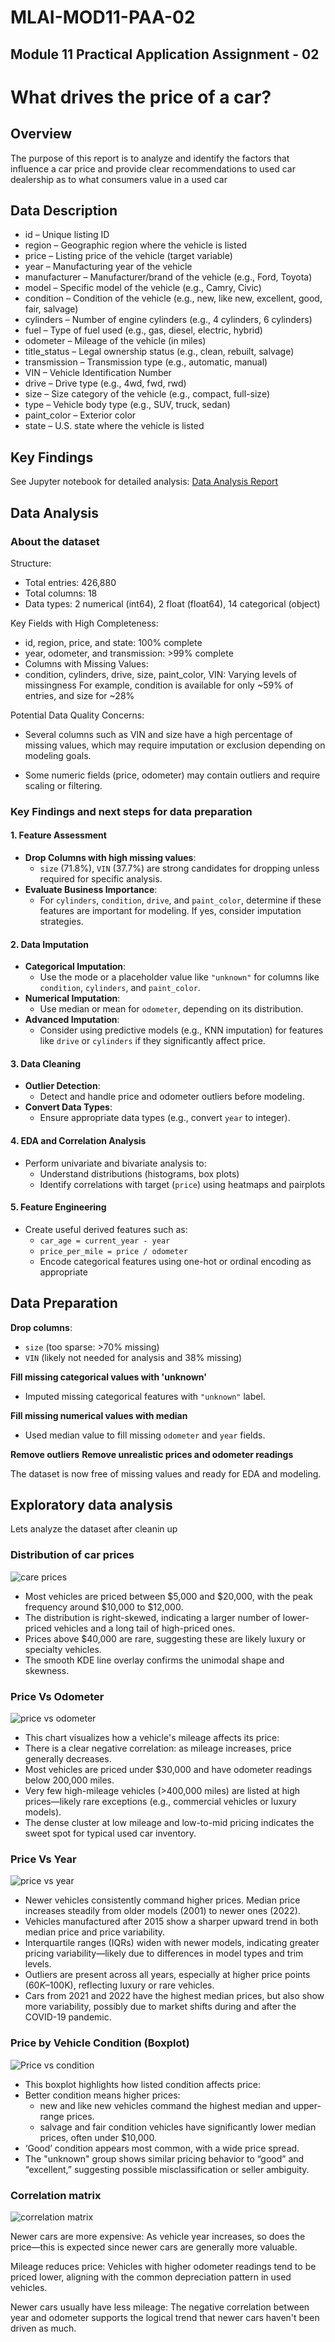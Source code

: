 # MLAI-MOD11-PAA-02
## Module 11 Practical Application Assignment - 02

# What drives the price of a car?

## Overview

The purpose of this report is to analyze and identify the factors that influence a car price and provide clear recommendations to used car dealership as to what consumers value in a used car

## Data Description
- id – Unique listing ID
- region – Geographic region where the vehicle is listed
- price – Listing price of the vehicle (target variable)
- year – Manufacturing year of the vehicle
- manufacturer – Manufacturer/brand of the vehicle (e.g., Ford, Toyota)
- model – Specific model of the vehicle (e.g., Camry, Civic)
- condition – Condition of the vehicle (e.g., new, like new, excellent, good, fair, salvage)
- cylinders – Number of engine cylinders (e.g., 4 cylinders, 6 cylinders)
- fuel – Type of fuel used (e.g., gas, diesel, electric, hybrid)
- odometer – Mileage of the vehicle (in miles)
- title_status – Legal ownership status (e.g., clean, rebuilt, salvage)
- transmission – Transmission type (e.g., automatic, manual)
- VIN – Vehicle Identification Number
- drive – Drive type (e.g., 4wd, fwd, rwd)
- size – Size category of the vehicle (e.g., compact, full-size)
- type – Vehicle body type (e.g., SUV, truck, sedan)
- paint_color – Exterior color
- state – U.S. state where the vehicle is listed


## Key Findings
See Jupyter notebook for detailed analysis: [Data Analysis Report](prompt_II.ipynb)

## Data Analysis

### About the dataset
Structure:
- Total entries: 426,880
- Total columns: 18
- Data types: 2 numerical (int64), 2 float (float64), 14 categorical (object)

Key Fields with High Completeness:

- id, region, price, and state: 100% complete
- year, odometer, and transmission: >99% complete
- Columns with Missing Values:
- condition, cylinders, drive, size, paint_color, VIN: Varying levels of missingness
For example, condition is available for only ~59% of entries, and size for ~28%

Potential Data Quality Concerns:

- Several columns such as VIN and size have a high percentage of missing values, which may require imputation or exclusion depending on modeling goals.

- Some numeric fields (price, odometer) may contain outliers and require scaling or filtering.

### Key Findings and next steps for data preparation

#### 1. **Feature Assessment**
* **Drop Columns with high missing values**:
  * `size` (71.8%), `VIN` (37.7%) are strong candidates for dropping unless required for specific analysis.
* **Evaluate Business Importance**:
  * For `cylinders`, `condition`, `drive`, and `paint_color`, determine if these features are important for modeling. If yes, consider imputation strategies.

#### 2. **Data Imputation**
* **Categorical Imputation**:
  * Use the mode or a placeholder value like `"unknown"` for columns like `condition`, `cylinders`, and `paint_color`.
* **Numerical Imputation**:
  * Use median or mean for `odometer`, depending on its distribution.
* **Advanced Imputation**:
  * Consider using predictive models (e.g., KNN imputation) for features like `drive` or `cylinders` if they significantly affect price.

#### 3. **Data Cleaning**

* **Outlier Detection**:
  * Detect and handle price and odometer outliers before modeling.
* **Convert Data Types**:
  * Ensure appropriate data types (e.g., convert `year` to integer).

#### 4. **EDA and Correlation Analysis**
* Perform univariate and bivariate analysis to:
  * Understand distributions (histograms, box plots)
  * Identify correlations with target (`price`) using heatmaps and pairplots

#### 5. **Feature Engineering**
* Create useful derived features such as:
  * `car_age = current_year - year`
  * `price_per_mile = price / odometer`
  * Encode categorical features using one-hot or ordinal encoding as appropriate

## Data Preparation

**Drop columns**:
  - `size` (too sparse: >70% missing)
  - `VIN` (likely not needed for analysis and 38% missing)

**Fill missing categorical values with 'unknown'**
- Imputed missing categorical features with `"unknown"` label.

**Fill missing numerical values with median**
- Used median value to fill missing `odometer` and `year` fields.

**Remove outliers**
**Remove unrealistic prices and odometer readings**

The dataset is now free of missing values and ready for EDA and modeling.

## Exploratory data analysis

Lets analyze the dataset after cleanin up

### Distribution of car prices

![care prices](images/distribution_of_car_prices.png)

- Most vehicles are priced between $5,000 and $20,000, with the peak frequency around $10,000 to $12,000.
- The distribution is right-skewed, indicating a larger number of lower-priced vehicles and a long tail of high-priced ones.
- Prices above $40,000 are rare, suggesting these are likely luxury or specialty vehicles.
- The smooth KDE line overlay confirms the unimodal shape and skewness.

### Price Vs Odometer
![price vs odometer](images/price%20Vs%20Odometer.png)
- This chart visualizes how a vehicle's mileage affects its price:
- There is a clear negative correlation: as mileage increases, price generally decreases.
- Most vehicles are priced under $30,000 and have odometer readings below 200,000 miles.
- Very few high-mileage vehicles (>400,000 miles) are listed at high prices—likely rare exceptions (e.g., commercial vehicles or luxury models).
- The dense cluster at low mileage and low-to-mid pricing indicates the sweet spot for typical used car inventory.
### Price Vs Year
![price vs year](images/priceVsImage.png)
- Newer vehicles consistently command higher prices. Median price increases steadily from older models (2001) to newer ones (2022).
- Vehicles manufactured after 2015 show a sharper upward trend in both median price and price variability.
- Interquartile ranges (IQRs) widen with newer models, indicating greater pricing variability—likely due to differences in model types and trim levels.
- Outliers are present across all years, especially at higher price points ($60K–$100K), reflecting luxury or rare vehicles.
- Cars from 2021 and 2022 have the highest median prices, but also show more variability, possibly due to market shifts during and after the COVID-19 pandemic.

### Price by Vehicle Condition (Boxplot)
![Price vs condition](images/pricevsCondition.png)
- This boxplot highlights how listed condition affects price:
- Better condition means higher prices:
    - new and like new vehicles command the highest median and upper-range prices.
    - salvage and fair condition vehicles have significantly lower median prices, often under $10,000.
- ‘Good’ condition appears most common, with a wide price spread.
- The "unknown" group shows similar pricing behavior to “good” and “excellent,” suggesting possible misclassification or seller ambiguity.

### Correlation matrix
![correlation matrix](images/correlation_matrix.png)

Newer cars are more expensive: As vehicle year increases, so does the price—this is expected since newer cars are generally more valuable.

Mileage reduces price: Vehicles with higher odometer readings tend to be priced lower, aligning with the common depreciation pattern in used vehicles.

Newer cars usually have less mileage: The negative correlation between year and odometer supports the logical trend that newer cars haven't been driven as much.




